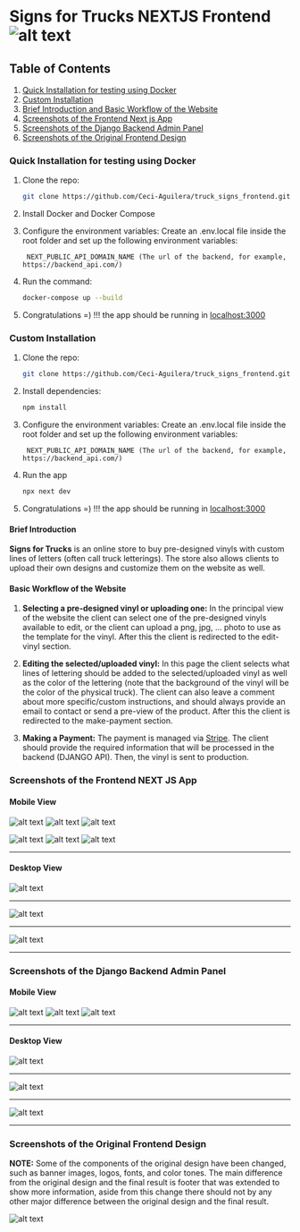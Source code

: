 # Signs for Trucks NEXTJS  Frontend ![alt text](./screenshots/Truck_Signs_logo.png)

## Table of Contents

1. [Quick Installation for testing using Docker](#docker)
2. [Custom Installation](#installation)
3. [Brief Introduction and Basic Workflow of the Website](#frontend)
4. [Screenshots of the Frontend Next js App](#screenshots_frontend)
5. [Screenshots of the Django Backend Admin Panel](#screenshots)
6. [Screenshots of the Original Frontend Design](#screenshots_original)


<a name="docker"></a>

### Quick Installation for testing using Docker

1. Clone the repo:

   ```bash
   git clone https://github.com/Ceci-Aguilera/truck_signs_frontend.git
   ```

1. Install Docker and Docker Compose

1. Configure the environment variables: Create an .env.local file inside the root folder and set up the following environment variables:

   ```text
    NEXT_PUBLIC_API_DOMAIN_NAME (The url of the backend, for example, https://backend_api.com/)
   ```

1. Run the command:

   ```bash
   docker-compose up --build
   ```

1. Congratulations =) !!! the app should be running in [localhost:3000](http://localhost:3000)


<a name="installation"></a>

### Custom Installation

1. Clone the repo:

   ```bash
   git clone https://github.com/Ceci-Aguilera/truck_signs_frontend.git
   ```

1. Install dependencies:
   ```bash
   npm install
   ```

1. Configure the environment variables: Create an .env.local file inside the root folder and set up the following environment variables:

   ```text
    NEXT_PUBLIC_API_DOMAIN_NAME (The url of the backend, for example, https://backend_api.com/)
   ```

1. Run the app

   ```bash
   npx next dev
   ```

1. Congratulations =) !!! the app should be running in [localhost:3000](http://localhost:3000)


<a name="frontend"></a>

#### Brief Introduction

__Signs for Trucks__ is an online store to buy pre-designed vinyls with custom lines of letters (often call truck letterings). The store also allows clients to upload their own designs and customize them on the website as well.

#### Basic Workflow of the Website

1. __Selecting a pre-designed vinyl or uploading one:__ In the principal view of the website the client can select one of the pre-designed vinyls available to edit, or the client can upload a png, jpg, ... photo to use as the template for the vinyl. After this the client is redirected to the edit-vinyl section.

2. __Editing the selected/uploaded vinyl:__ In this page the client selects what lines of lettering should be added to the selected/uploaded vinyl as well as the color of the lettering (note that the background of the vinyl will be the color of the physical truck). The client can also leave a comment about more specific/custom instructions, and should always provide an email to contact or send a pre-view of the product. After this the client is redirected to the make-payment section.

3. __Making a Payment:__ The payment is managed via [Stripe](https://stripe.com/). The client should provide the required information that will be processed in the backend (DJANGO API). Then, the vinyl is sent to production.


<a name="screenshots_frontend"></a>

### Screenshots of the Frontend NEXT JS App

#### Mobile View

![alt text](./screenshots/Landing_Website_Mobile.png) ![alt text](./screenshots/Logo_Grid_Mobile_1.png) ![alt text](./screenshots/Pricing_Grid_Mobile.png)

![alt text](./screenshots/Logo_Detail_Mobile.png) ![alt text](./screenshots/Logo_Grid_Mobile_2.png) ![alt text](./screenshots/Logo_Detail_Form_Mobile.png)

---
#### Desktop View

![alt text](./screenshots/Logo_Grid.png)

---

![alt text](./screenshots/Logo_Detail.png)

---

![alt text](./screenshots/Pricing_Grid.png)

---

<a name="screenshots"></a>

### Screenshots of the Django Backend Admin Panel

#### Mobile View

![alt text](./screenshots/Admin_Panel_View_Mobile.png)  ![alt text](./screenshots/Admin_Panel_View_Mobile_2.png) ![alt text](./screenshots/Admin_Panel_View_Mobile_3.png)

---

#### Desktop View

![alt text](./screenshots/Admin_Panel_View.png)

---

![alt text](./screenshots/Admin_Panel_View_2.png)

---

![alt text](./screenshots/Admin_Panel_View_3.png)


---

<a name="screenshots_original"></a>

### Screenshots of the Original Frontend Design

__NOTE:__ Some of the components of the original design have been changed, such as banner images, logos, fonts, and color tones. The main difference from the original design and the final result is footer that was extended to show more information, aside from this change there should not by any other major difference between the original design and the final result.

![alt text](./public/images/website.jpg)